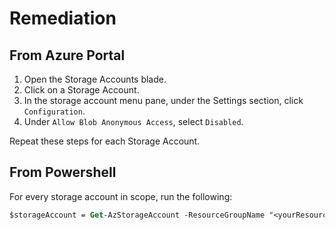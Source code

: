 # Remediation

## From Azure Portal

1. Open the Storage Accounts blade.
2. Click on a Storage Account.
3. In the storage account menu pane, under the Settings section, click `Configuration`.
4. Under `Allow Blob Anonymous Access`, select `Disabled`.

Repeat these steps for each Storage Account.

## From Powershell

For every storage account in scope, run the following:

```ps
$storageAccount = Get-AzStorageAccount -ResourceGroupName "<yourResourceGroup>" -Name "<yourStorageAccountName>" $storageAccount.AllowBlobPublicAccess = $false Set-AzStorageAccount -InputObject $storageAccount
```
